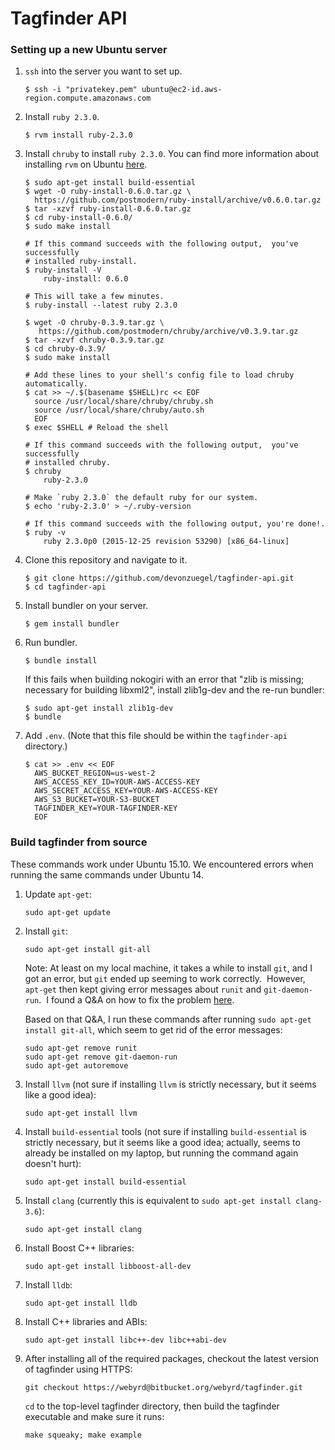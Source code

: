 # Tagfinder API

### Setting up a new Ubuntu server

1. `ssh` into the server you want to set up.

    ```
    $ ssh -i "privatekey.pem" ubuntu@ec2-id.aws-region.compute.amazonaws.com
    ```

1. Install `ruby 2.3.0`. 

    ```
    $ rvm install ruby-2.3.0
    ```

1. Install `chruby` to install `ruby 2.3.0`. You can find more information about installing `rvm` on Ubuntu [here](http://ryanbigg.com/2014/10/ubuntu-ruby-ruby-install-chruby-and-you/).

    ```shell
    $ sudo apt-get install build-essential
    $ wget -O ruby-install-0.6.0.tar.gz \
      https://github.com/postmodern/ruby-install/archive/v0.6.0.tar.gz
    $ tar -xzvf ruby-install-0.6.0.tar.gz
    $ cd ruby-install-0.6.0/
    $ sudo make install
    
    # If this command succeeds with the following output,  you've successfully 
    # installed ruby-install.
    $ ruby-install -V 
        ruby-install: 0.6.0
    
    # This will take a few minutes.
    $ ruby-install --latest ruby 2.3.0
    
    $ wget -O chruby-0.3.9.tar.gz \
       https://github.com/postmodern/chruby/archive/v0.3.9.tar.gz
    $ tar -xzvf chruby-0.3.9.tar.gz
    $ cd chruby-0.3.9/
    $ sudo make install

    # Add these lines to your shell's config file to load chruby automatically.
    $ cat >> ~/.$(basename $SHELL)rc << EOF
      source /usr/local/share/chruby/chruby.sh
      source /usr/local/share/chruby/auto.sh
      EOF
    $ exec $SHELL # Reload the shell

    # If this command succeeds with the following output,  you've successfully 
    # installed chruby.
    $ chruby
        ruby-2.3.0
    
    # Make `ruby 2.3.0` the default ruby for our system.
    $ echo 'ruby-2.3.0' > ~/.ruby-version

    # If this command succeeds with the following output, you're done!.
    $ ruby -v
        ruby 2.3.0p0 (2015-12-25 revision 53290) [x86_64-linux]
    ```

1. Clone this repository and navigate to it.

    ```shell
    $ git clone https://github.com/devonzuegel/tagfinder-api.git
    $ cd tagfinder-api
    ```

1. Install bundler on your server.

    ```shell
    $ gem install bundler
    ```

1. Run bundler.

    ```shell
    $ bundle install
    ```

    If this fails when building nokogiri with an error that "zlib is missing; necessary for building libxml2", install zlib1g-dev and the re-run bundler:

    ```
    $ sudo apt-get install zlib1g-dev
    $ bundle
    ```

1. Add `.env`. (Note that this file should be within the `tagfinder-api` directory.)
    
    ```shell
    $ cat >> .env << EOF
      AWS_BUCKET_REGION=us-west-2
      AWS_ACCESS_KEY_ID=YOUR-AWS-ACCESS-KEY
      AWS_SECRET_ACCESS_KEY=YOUR-AWS-ACCESS-KEY
      AWS_S3_BUCKET=YOUR-S3-BUCKET
      TAGFINDER_KEY=YOUR-TAGFINDER-KEY
      EOF
    ```


### Build tagfinder from source

These commands work under Ubuntu 15.10. We encountered errors when running the same commands under Ubuntu 14.

1. Update `apt-get`:

    ```
    sudo apt-get update
    ```

1. Install `git`:

    ```
    sudo apt-get install git-all
    ```

    Note: At least on my local machine, it takes a while to install `git`, and I got an error, but `git` ended up seeming to work correctly.  However, `apt-get` then kept giving error messages about `runit` and `git-daemon-run`.  I found a Q&A on how to fix the problem [here](http://askubuntu.com/questions/631615/problems-with-git-all-and-15-04). 

    Based on that Q&A, I run these commands after running `sudo apt-get install git-all`, which seem to get rid of the error messages:

    ```
    sudo apt-get remove runit
    sudo apt-get remove git-daemon-run
    sudo apt-get autoremove
    ```

1. Install `llvm` (not sure if installing `llvm` is strictly necessary, but it seems like a good idea):

    ```
    sudo apt-get install llvm
    ```

1. Install `build-essential` tools (not sure if installing `build-essential` is strictly necessary, but it seems like a good idea; actually, seems to already be installed on my laptop, but running the command again doesn't hurt):

    ```
    sudo apt-get install build-essential
    ```

1. Install `clang` (currently this is equivalent to `sudo apt-get install clang-3.6`):

    ```
    sudo apt-get install clang
    ```

1. Install Boost C++ libraries:

    ```
    sudo apt-get install libboost-all-dev
    ```

1. Install `lldb`:

    ```
    sudo apt-get install lldb
    ```

1. Install C++ libraries and ABIs:

    ```
    sudo apt-get install libc++-dev libc++abi-dev
    ```

1. After installing all of the required packages, checkout the latest version of tagfinder using HTTPS:

    `git checkout https://webyrd@bitbucket.org/webyrd/tagfinder.git`

    `cd` to the top-level tagfinder directory, then build the tagfinder executable and make sure it runs:

    `make squeaky; make example`


